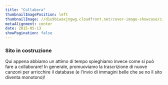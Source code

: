 ```yaml
---
title: "Collabora"
thumbnailImagePosition: left
thumbnailImage: //d1u9biwaxjngwg.cloudfront.net/cover-image-showcase/city-750.jpg
metaAlignment: center
date: 2015-05-13
showPagination: false
---
```

### Sito in costruzione
Qui appena abbiamo un attimo di tempo spieghiamo invece come si può fare a collaborare! In generale, promuoviamo la trascrizione di nuove canzoni per arricchire il database (e l'invio di immagini belle che se no il sito diventa monotono)!
<!--more-->
